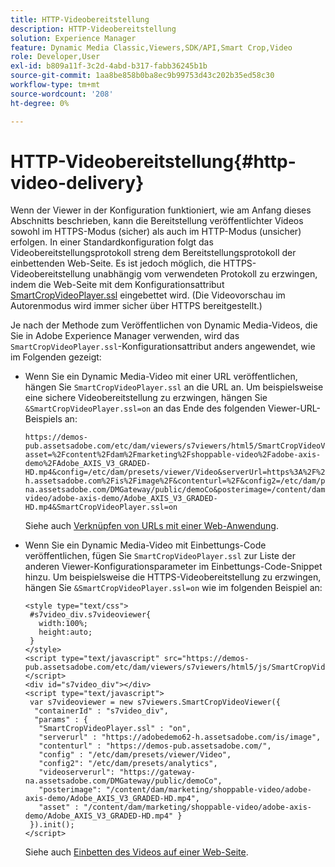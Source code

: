 ```yaml
---
title: HTTP-Videobereitstellung
description: HTTP-Videobereitstellung
solution: Experience Manager
feature: Dynamic Media Classic,Viewers,SDK/API,Smart Crop,Video
role: Developer,User
exl-id: b809a11f-3c2d-4abd-b317-fabb36245b1b
source-git-commit: 1aa8be858b0ba8ec9b99753d43c202b35ed58c30
workflow-type: tm+mt
source-wordcount: '208'
ht-degree: 0%

---
```


# HTTP-Videobereitstellung{#http-video-delivery}

<!-- >[!NOTE]
>
>Secure Video Delivery only applies to AEM 6.2 with the installation of [Feature Pack-13480](https://www.adobeaemcloud.com/content/marketplace/marketplaceProxy.html?packagePath=/content/companies/public/adobe/packages/cq620/featurepack/cq-6.2.0-featurepack-13480) and to AEM 6.1 with installation of [Feature Pack NPR-15011](https://www.adobeaemcloud.com/content/marketplace/marketplaceProxy.html?packagePath=/content/companies/public/adobe/packages/cq610/featurepack/cq-6.1.0-featurepack-15011). -->

Wenn der Viewer in der Konfiguration funktioniert, wie am Anfang dieses Abschnitts beschrieben, kann die Bereitstellung veröffentlichter Videos sowohl im HTTPS-Modus (sicher) als auch im HTTP-Modus (unsicher) erfolgen. In einer Standardkonfiguration folgt das Videobereitstellungsprotokoll streng dem Bereitstellungsprotokoll der einbettenden Web-Seite. Es ist jedoch möglich, die HTTPS-Videobereitstellung unabhängig vom verwendeten Protokoll zu erzwingen, indem die Web-Seite mit dem Konfigurationsattribut [SmartCropVideoPlayer.ssl](../../c-html5-s7-aem-asset-viewers/c-html5-mixedmedia-viewer-about/r-html5-mixedmedia-viewer-config-attrib/r-html5-mixedmedia-viewer-config-attrib-videoplayer-ssl.md#reference-df0a29aa8a584cebaaa1c7bb6fab362e) eingebettet wird. (Die Videovorschau im Autorenmodus wird immer sicher über HTTPS bereitgestellt.)

Je nach der Methode zum Veröffentlichen von Dynamic Media-Videos, die Sie in Adobe Experience Manager verwenden, wird das `SmartCropVideoPlayer.ssl`-Konfigurationsattribut anders angewendet, wie im Folgenden gezeigt:

* Wenn Sie ein Dynamic Media-Video mit einer URL veröffentlichen, hängen Sie `SmartCropVideoPlayer.ssl` an die URL an. Um beispielsweise eine sichere Videobereitstellung zu erzwingen, hängen Sie `&SmartCropVideoPlayer.ssl=on` an das Ende des folgenden Viewer-URL-Beispiels an:

  ```
  https://demos-pub.assetsadobe.com/etc/dam/viewers/s7viewers/html5/SmartCropVideoViewer.html?asset=%2Fcontent%2Fdam%2Fmarketing%2Fshoppable-video%2Fadobe-axis-demo%2FAdobe_AXIS_V3_GRADED-HD.mp4&config=/etc/dam/presets/viewer/Video&serverUrl=https%3A%2F%2Fadobedemo62-h.assetsadobe.com%2Fis%2Fimage%2F&contenturl=%2F&config2=/etc/dam/presets/analytics&videoserverurl=https://gateway-na.assetsadobe.com/DMGateway/public/demoCo&posterimage=/content/dam/marketing/shoppable-video/adobe-axis-demo/Adobe_AXIS_V3_GRADED-HD.mp4&SmartCropVideoPlayer.ssl=on
  ```

  Siehe auch [Verknüpfen von URLs mit einer Web-Anwendung](https://experienceleague.adobe.com/docs/experience-manager-65/assets/dynamic/linking-urls-to-yourwebapplication.html?lang=en#dynamic).

* Wenn Sie ein Dynamic Media-Video mit Einbettungs-Code veröffentlichen, fügen Sie `SmartCropVideoPlayer.ssl` zur Liste der anderen Viewer-Konfigurationsparameter im Einbettungs-Code-Snippet hinzu. Um beispielsweise die HTTPS-Videobereitstellung zu erzwingen, hängen Sie `&SmartCropVideoPlayer.ssl=on` wie im folgenden Beispiel an:

  ```
  <style type="text/css"> 
   #s7video_div.s7videoviewer{ 
     width:100%;  
     height:auto; 
   } 
  </style> 
  <script type="text/javascript" src="https://demos-pub.assetsadobe.com/etc/dam/viewers/s7viewers/html5/js/SmartCropVideoViewer.js"></script> 
  <div id="s7video_div"></div> 
  <script type="text/javascript"> 
   var s7videoviewer = new s7viewers.SmartCropVideoViewer({ 
    "containerId" : "s7video_div", 
    "params" : {  
     "SmartCropVideoPlayer.ssl" : "on", 
     "serverurl" : "https://adobedemo62-h.assetsadobe.com/is/image", 
     "contenturl" : "https://demos-pub.assetsadobe.com/",  
     "config" : "/etc/dam/presets/viewer/Video", 
     "config2": "/etc/dam/presets/analytics", 
     "videoserverurl": "https://gateway-na.assetsadobe.com/DMGateway/public/demoCo", 
     "posterimage": "/content/dam/marketing/shoppable-video/adobe-axis-demo/Adobe_AXIS_V3_GRADED-HD.mp4", 
     "asset" : "/content/dam/marketing/shoppable-video/adobe-axis-demo/Adobe_AXIS_V3_GRADED-HD.mp4" } 
   }).init(); 
  </script>
  ```

  Siehe auch [Einbetten des Videos auf einer Web-Seite](https://experienceleague.adobe.com/docs/experience-manager-65/assets/dynamic/linking-urls-to-yourwebapplication.html#dynamic).
